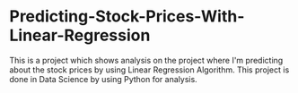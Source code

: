# Predicting-Stock-Prices-With-Linear-Regression
This is a project which shows analysis on the project where I'm predicting about the stock prices by using Linear Regression Algorithm. This project is done in Data Science by using Python for analysis.
